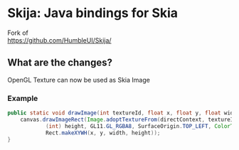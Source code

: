 # Skija: Java bindings for Skia
Fork of  
https://github.com/HumbleUI/Skija/

## What are the changes?
OpenGL Texture can now be used as Skia Image

### Example
``` java
public static void drawImage(int textureId, float x, float y, float width, float height) {
    canvas.drawImageRect(Image.adoptTextureFrom(directContext, textureId, GL11.GL_TEXTURE_2D, (int) width,
            (int) height, GL11.GL_RGBA8, SurfaceOrigin.TOP_LEFT, ColorType.RGBA_8888),
            Rect.makeXYWH(x, y, width, height));
}
```

